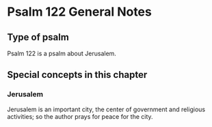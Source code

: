 # Psalm 122 General Notes
## Type of psalm

Psalm 122 is a psalm about Jerusalem.

## Special concepts in this chapter

### Jerusalem
Jerusalem is an important city, the center of government and religious activities; so the author prays for peace for the city.
